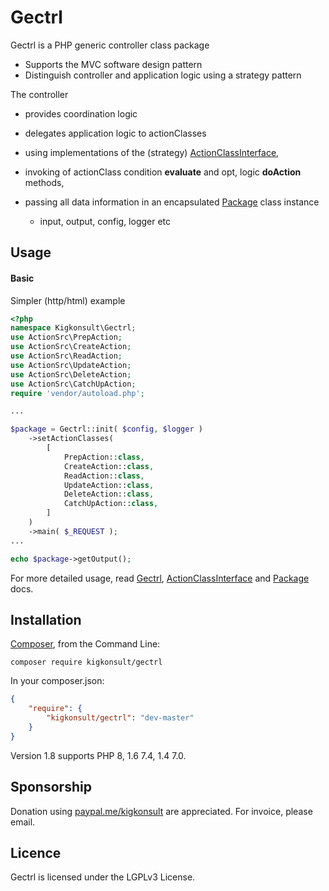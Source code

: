 [comment]: # (This file is part of Gectrl, PHP Genereric controller. Copyright 2021 Kjell-Inge Gustafsson, kigkonsult, All rights reserved, licence LGPLv3)

# Gectrl

Gectrl is a PHP generic controller class package

* Supports the MVC software design pattern
* Distinguish controller and application logic using a strategy pattern
  
The controller
* provides coordination logic
* delegates application logic to actionClasses


* using implementations of the (strategy) [ActionClassInterface],
* invoking of actionClass condition **evaluate** and opt, logic **doAction** methods,
* passing all data information in an encapsulated [Package] class instance
  * input, output, config, logger etc


## Usage

#### Basic

Simpler (http/html) example

``` php
<?php
namespace Kigkonsult\Gectrl;
use ActionSrc\PrepAction;
use ActionSrc\CreateAction;
use ActionSrc\ReadAction;
use ActionSrc\UpdateAction;
use ActionSrc\DeleteAction;
use ActionSrc\CatchUpAction;
require 'vendor/autoload.php';

...

$package = Gectrl::init( $config, $logger )
    ->setActionClasses(
        [
            PrepAction::class,
            CreateAction::class,
            ReadAction::class,
            UpdateAction::class,
            DeleteAction::class,
            CatchUpAction::class,
        ]
    )
    ->main( $_REQUEST );
...

echo $package->getOutput();
```

For more detailed usage, read [Gectrl], [ActionClassInterface] and [Package] docs. 

## Installation

[Composer], from the Command Line:

```
composer require kigkonsult/gectrl
```

In your composer.json:

``` json
{
    "require": {
        "kigkonsult/gectrl": "dev-master"
    }
}
```

Version 1.8 supports PHP 8, 1.6 7.4, 1.4 7.0.

## Sponsorship
Donation using [paypal.me/kigkonsult] are appreciated.
For invoice, please email</a>.

## Licence

Gectrl is licensed under the LGPLv3 License.

[ActionClassInterface]:docs/ActionClassInterface.md
[Composer]:https://getcomposer.org/
[Gectrl]:docs/Gectrl.md
[paypal.me/kigkonsult]:https://paypal.me/kigkonsult
[Package]:docs/Package.md
